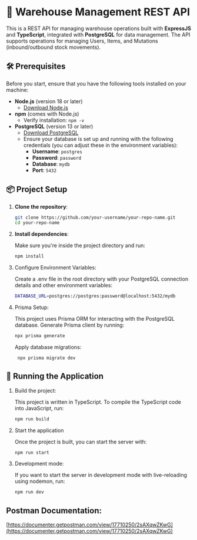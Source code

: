 # 🚀 Warehouse Management REST API

This is a REST API for managing warehouse operations built with **ExpressJS** and **TypeScript**, integrated with **PostgreSQL** for data management. The API supports operations for managing Users, Items, and Mutations (inbound/outbound stock movements).

## 🛠 Prerequisites

Before you start, ensure that you have the following tools installed on your machine:

- **Node.js** (version 18 or later)
  - [Download Node.js](https://nodejs.org/en/download/)
- **npm** (comes with Node.js)
  - Verify installation: `npm -v`
- **PostgreSQL** (version 13 or later)
  - [Download PostgreSQL](https://www.postgresql.org/download/)
  - Ensure your database is set up and running with the following credentials (you can adjust these in the environment variables):
    - **Username**: `postgres`
    - **Password**: `password`
    - **Database**: `mydb`
    - **Port**: `5432`

## 📦 Project Setup

1. **Clone the repository**:

   ```bash
   git clone https://github.com/your-username/your-repo-name.git
   cd your-repo-name
2. **Install dependencies**:
   
   Make sure you're inside the project directory and run:

   ```bash
   npm install
3. Configure Environment Variables:
   
   Create a .env file in the root directory with your PostgreSQL connection details and other environment variables:

   ```bash
   DATABASE_URL=postgres://postgres:password@localhost:5432/mydb
4. Prisma Setup:
   
   This project uses Prisma ORM for interacting with the PostgreSQL database. Generate Prisma client by running:

   ```bash
   npx prisma generate
   ```
   Apply database migrations:

   ```bash
    npx prisma migrate dev
   
## 🚀 Running the Application
1. Build the project:

   This project is written in TypeScript. To compile the TypeScript code into JavaScript, run:
   ```bash
   npm run build

3. Start the application

   Once the project is built, you can start the server with:

   ```bash
   npm run start

5. Development mode:

   If you want to start the server in development mode with live-reloading using nodemon, run:
   ```bash
   npm run dev
## Postman Documentation: 

[https://documenter.getpostman.com/view/17710250/2sAXqwZKwG](https://documenter.getpostman.com/view/17710250/2sAXqwZKwG)
